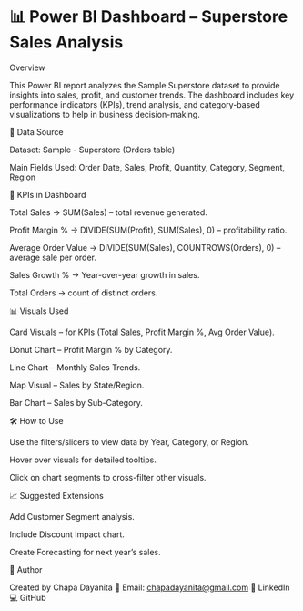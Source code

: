 
 # 📊 Power BI Dashboard – Superstore Sales Analysis
Overview

This Power BI report analyzes the Sample Superstore dataset to provide insights into sales, profit, and customer trends.
The dashboard includes key performance indicators (KPIs), trend analysis, and category-based visualizations to help in business decision-making.

📂 Data Source

Dataset: Sample - Superstore (Orders table)

Main Fields Used: Order Date, Sales, Profit, Quantity, Category, Segment, Region

📌 KPIs in Dashboard

Total Sales → SUM(Sales) – total revenue generated.

Profit Margin % → DIVIDE(SUM(Profit), SUM(Sales), 0) – profitability ratio.

Average Order Value → DIVIDE(SUM(Sales), COUNTROWS(Orders), 0) – average sale per order.

Sales Growth % → Year-over-year growth in sales.

Total Orders → count of distinct orders.

📊 Visuals Used

Card Visuals – for KPIs (Total Sales, Profit Margin %, Avg Order Value).

Donut Chart – Profit Margin % by Category.

Line Chart – Monthly Sales Trends.

Map Visual – Sales by State/Region.

Bar Chart – Sales by Sub-Category.

🛠 How to Use

Use the filters/slicers to view data by Year, Category, or Region.

Hover over visuals for detailed tooltips.

Click on chart segments to cross-filter other visuals.

📈 Suggested Extensions

Add Customer Segment analysis.

Include Discount Impact chart.

Create Forecasting for next year’s sales.

📌 Author

Created by Chapa Dayanita
📧 Email: chapadayanita@gmail.com
🔗 LinkedIn
💻 GitHub
